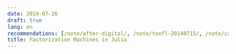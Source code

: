 ```yaml
---
date: 2019-07-26
draft: true
lang: en
recommendations: [/note/after-digital/, /note/toefl-20140715/, /note/canvas-rotate-round/]
title: Factorization Machines in Julia
---
```



